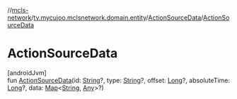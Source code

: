 //[mcls-network](../../../index.md)/[tv.mycujoo.mclsnetwork.domain.entity](../index.md)/[ActionSourceData](index.md)/[ActionSourceData](-action-source-data.md)

# ActionSourceData

[androidJvm]\
fun [ActionSourceData](-action-source-data.md)(id: [String](https://kotlinlang.org/api/latest/jvm/stdlib/kotlin/-string/index.html)?, type: [String](https://kotlinlang.org/api/latest/jvm/stdlib/kotlin/-string/index.html)?, offset: [Long](https://kotlinlang.org/api/latest/jvm/stdlib/kotlin/-long/index.html)?, absoluteTime: [Long](https://kotlinlang.org/api/latest/jvm/stdlib/kotlin/-long/index.html)?, data: [Map](https://kotlinlang.org/api/latest/jvm/stdlib/kotlin.collections/-map/index.html)&lt;[String](https://kotlinlang.org/api/latest/jvm/stdlib/kotlin/-string/index.html), [Any](https://kotlinlang.org/api/latest/jvm/stdlib/kotlin/-any/index.html)&gt;?)
